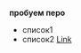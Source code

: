 **пробуем перо**
* список1
* список2
[Link](https://www.google.com/search?q=%D0%BA%D0%BE%D1%82&oq=%D0%BA%D0%BE%D1%82&gs_lcrp=EgZjaHJvbWUqBwgAEAAYjwIyBwgAEAAYjwIyCggBEC4YsQMYgAQyBwgCEC4YgAQyCggDEAAYsQMYgAQyDQgEEC4Y1AIYsQMYgAQyDQgFEC4Y1AIYsQMYgAQyEAgGEAAYgwEYsQMYgAQYigUyBwgHEC4YgAQyDQgIEAAYgwEYsQMYgAQyCggJEC4YsQMYgATSAQg5ODNqMGoxNagCCLACAfEFTG5le6XHpM7xBUxuZXulx6TO&sourceid=chrome&ie=UTF-8)
